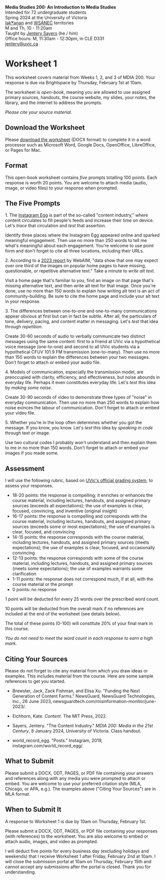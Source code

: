 **Media Studies 200: An Introduction to Media Studies**    
Intended for 72 undergraduate students     
Spring 2024 at the University of Victoria  
[lək̓ʷəŋən](https://www.songheesnation.ca/community/l-k-ng-n-traditional-territory) and [<u>W</u>SÁNEĆ](https://wsanec.com/) territories  
M and Th, 10 - 11:20am     
Taught by [Jentery Sayers](https://jntry.work/) (he / him)      
Office hours: M, 11:30am - 12:30pm, in CLE D331    
[jentery@uvic.ca](mailto:jentery@uvic.ca)

# Worksheet 1

This worksheet covers material from Weeks 1, 2, and 3 of MDIA 200. Your response is due via Brightspace by Thursday, February 1st at 10am.   

The worksheet is *open-book*, meaning you are allowed to use assigned primary sources, handouts, the course website, my slides, your notes, the library, and the internet to address the prompts.

*Please cite your source material.* 

## Download the Worksheet 

Please [download the worksheet](mdia200v2Worksheet1.docx) (DOCX format) to complete it in a word processor such as Microsoft Word, Google Docs, OpenOffice, LibreOffice, or Pages for Mac.  

## Format

This open-book worksheet contains *five* prompts totalling 100 points. Each response is worth 20 points. You are welcome to attach media (audio, image, or video files) to your response when prompted.  

## The Five Prompts 

1\. The [Instagram Egg](https://www.instagram.com/world_record_egg/) is part of the so-called "content industry," where content circulates to fill people's feeds and increase their time on device. Let's *trace* that circulation and *test* that assertion.  

Identify three places where the Instagram Egg appeared online and sparked meaningful engagement. Then use no more than 250 words to tell me what's meaningful about each engagement. You're welcome to use point form and don't forget to cite all three locations, including their URLs. 

2\. According to a [2023 report](https://webaim.org/projects/million/#alttext) by WebAIM, "data show that one may expect over one third of the images on popular home pages to have missing, questionable, or repetitive alternative text." Take a minute to *write alt text*. 

Visit a home page that's familiar to you, find an image on that page that's missing alternative text, and then write alt text for that image. Once you're done, use no more than 150 words to explain how writing alt text is an act of community-building. Be sure to cite the home page and include your alt text in your response. 

3\. The differences between one-to-one and one-to-many communications appear obvious at first but can in fact be subtle. After all, the particulars of tone, delivery, pacing, and content matter in messaging. Let's *test* that idea through *repetition*. 

Create 30-60 seconds of audio to verbally communicate two distinct messages using the same content: first to a friend at UVic via a hypothetical voice message (one-to-one) and second to all UVic students via a hypothetical CFUV 101.9 FM transmission (one-to-many). Then use no more than 150 words to explain the differences between your two messages. Don't forget to attach or embed your audio file.  

4\. Models of communication, especially the transmission model, are preoccupied with clarity, efficiency, and effectiveness, but noise abounds in everyday life. Perhaps it even constitutes everyday life. Let's *test* this idea by *making some noise*. 

Create 30-90 seconds of video to demonstrate three types of "noise" in everyday communication. Then use no more than 250 words to explain how noise evinces the labour of communication. Don't forget to attach or embed your video file. 

5\. Whether you're in the loop often determines whether you got the message. If you know, you know. Let's *test* this idea by *speaking in code* through text or image. 

Use two cultural codes I probably won't understand and then explain them to me in no more than 150 words. Don't forget to attach or embed your images if you made some. 

## Assessment 

I will use the following rubric, based on [UVic's official grading system](https://www.uvic.ca/calendar/undergrad/index.php#/policy/S1AAgoGuV?bc=true&bcCurrent=14%20-%20Grading&bcGroup=Undergraduate%20Academic%20Regulations&bcItemType=policies), to assess your responses. 

* 18-20 points: the response is compelling; it enriches or enhances the course material, including lectures, handouts, and assigned primary sources (exceeds all expectations); the use of examples is clear, focused, convincing, and inventive (original insight)
* 16-17 points: the response is compelling and corresponds with the course material, including lectures, handouts, and assigned primary sources (exceeds some or most expectations); the use of examples is clear, focused, and convincing 
* 14-15 points: the response corresponds with the course material, including lectures, handouts, and assigned primary sources (meets expectations); the use of examples is clear, focused, and occasionally convincing
* 12-13 points: the response corresponds with some of the course material, including lectures, handouts, and assigned primary sources (meets some expectations); the use of examples warrants some clarification 
* 1-11 points: the response does not correspond much, if at all, with the course material or the prompt
* 0 points: no response  

1 point will be deducted for every 25 words over the prescribed word count. 

10 points will be deducted from the overall mark if no references are included at the end of the worksheet (see details below).

The total of these points (0-100) will constitute 20% of your final mark in this course. 

*You do not need to meet the word count in each response to earn a high mark.* 

## Citing Your Sources 

Please do not forget to cite any material from which you draw ideas or examples. This includes material from the course. Here are some sample references to get you started.  

* Brewster, Jack, Zack Fishman, and Elisa Xu. "Funding the Next Generation of Content Farms." NewsGuard, NewsGuard Technologies, Inc., 26 June 2023, newsguardtech.com/misinformation-monitor/june-2023/.

* Eichhorn, Kate. *Content*. The MIT Press, 2022. 

* Sayers, Jentery. "The Content Industry." *MDIA 200: Media in the 21st Century*, 8 January 2024, University of Victoria. Class handout. 

* world_record_egg. "Posts." Instagram, 2019, instagram.com/world_record_egg/. 

## What to Submit 

Please submit a DOCX, ODT, PAGES, or PDF file containing your answers and references along with any media you were prompted to attach or embed. You are welcome to use your preferred citation style (MLA, Chicago, or APA, e.g.). The examples above ("Citing Your Sources") are in MLA format. 

## When to Submit It

A response to Worksheet 1 is due by 10am on Thursday, February 1st.

Please submit a DOCX, ODT, PAGES, or PDF file containing your responses (with references) to the worksheet. You are also welcome to embed or attach audio, images, and video as prompted. 

I will deduct five points for every business day (excluding holidays and weekends) that I receive Worksheet 1 after Friday, February 2nd at 10am. I will close the submission portal at 10am on Thursday, February 15th and cannot accept any submissions after the portal is closed. Thank you for understanding.

